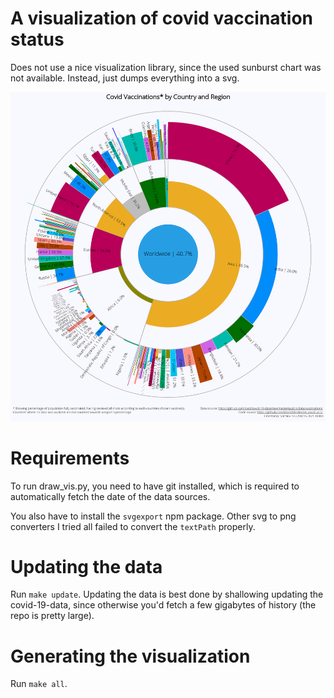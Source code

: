 # A visualization of covid vaccination status

Does not use a nice visualization library, since the used
sunburst chart was not available. Instead, just dumps everything
into a svg.

<img alt="Sample result" src="https://raw.githubusercontent.com/WorldSEnder/vis_covid_vacc/artifacts/world.png" width="700" />

# Requirements

To run draw_vis.py, you need to have git installed, which is
required to automatically fetch the date of the data sources.

You also have to install the `svgexport` npm package. Other svg
to png converters I tried all failed to convert the `textPath` properly.

# Updating the data

Run `make update`. Updating the data is best done by shallowing updating
the covid-19-data, since otherwise you'd fetch a few gigabytes of history
(the repo is pretty large).

# Generating the visualization

Run `make all`.
